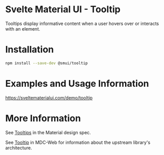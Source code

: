 # Svelte Material UI - Tooltip

Tooltips display informative content when a user hovers over or interacts with an element.

# Installation

```sh
npm install --save-dev @smui/tooltip
```

# Examples and Usage Information

https://sveltematerialui.com/demo/tooltip

# More Information

See [Tooltips](https://material.io/components/tooltips) in the Material design spec.

See [Tooltip](https://github.com/material-components/material-components-web/tree/v14.0.0/packages/mdc-tooltip) in MDC-Web for information about the upstream library's architecture.
